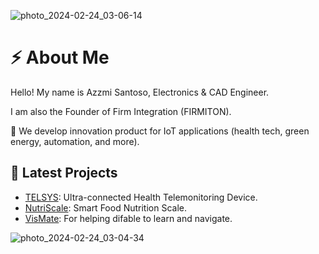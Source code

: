 ![photo_2024-02-24_03-06-14](https://github.com/ariefazzmi/ariefazzmi/assets/75991391/0c0aee2a-5ce3-4a56-ab45-c70a967b2527)

# ⚡ About Me
Hello! My name is Azzmi Santoso, Electronics & CAD Engineer.

I am also the Founder of Firm Integration (FIRMITON).

🔸 We develop innovation product for IoT applications (health tech, green energy, automation, and more).

## 🧪 Latest Projects

- [TELSYS](https://github.com/firmiton-code/TELSYS): Ultra-connected Health Telemonitoring Device. 
- [NutriScale](https://github.com/firmiton-code/smart-scaller): Smart Food Nutrition Scale.
- [VisMate](https://github.com/firmiton-code/vismate): For helping difable to learn and navigate. 

![photo_2024-02-24_03-04-34](https://github.com/ariefazzmi/ariefazzmi/assets/75991391/24bc2f10-1941-4145-b61a-80613a091bbd)

